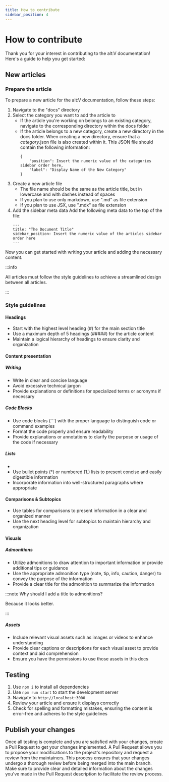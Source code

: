 ```yaml
---
title: How to contribute
sidebar_position: 4
---
```


# How to contribute

Thank you for your interest in contributing to the alt:V documentation!
Here's a guide to help you get started:

## New articles

### Prepare the article

To prepare a new article for the alt:V documentation, follow these steps:

1. Navigate to the "docs" directory
2. Select the category you want to add the article to
   - If the article you're working on belongs to an existing category, navigate to the corresponding directory within the docs folder
   - If the article belongs to a new category, create a new directory in the docs folder. When creating a new directory, ensure that a _category_.json file is also created within it. This JSON file should contain the following information:
       ```
       {
           "position": Insert the numeric value of the categories sidebar order here,
           "label": "Display Name of the New Category"
       }
       ```
3. Create a new article file
    - The file name should be the same as the article title, but in lowercase and with dashes instead of spaces
    - If you plan to use only markdown, use ".md" as file extension
    - If you plan to use JSX, use ".mdx" as file extension
4. Add the sidebar meta data
    Add the following meta data to the top of the file:
    ```
    ---
    title: "The Document Title"
    sidebar_position: Insert the numeric value of the articles sidebar order here
    ---
    ```

Now you can get started with writing your article and adding the necessary content.

:::info

All articles must follow the style guidelines to achieve a streamlined design between all articles.

:::

### Style guidelines

#### Headings

- Start with the highest level heading (#) for the main section title
- Use a maximum depth of 5 headings (#####) for the article content
- Maintain a logical hierarchy of headings to ensure clarity and organization

#### Content presentation

##### Writing

- Write in clear and concise language
- Avoid excessive technical jargon
- Provide explanations or definitions for specialized terms or acronyms if necessary
  
##### Code Blocks

- Use code blocks (```) with the proper language to distinguish code or command examples
- Format the code properly and ensure readability
- Provide explanations or annotations to clarify the purpose or usage of the code if necessary

##### Lists
- 
- Use bullet points (*) or numbered (1.) lists to present concise and easily digestible information
- Incorporate information into well-structured paragraphs where appropriate

#### Comparisons & Subtopics

- Use tables for comparisons to present information in a clear and organized manner
- Use the next heading level for subtopics to maintain hierarchy and organization

#### Visuals

##### Admonitions

- Utilize admonitions to draw attention to important information or provide additional tips or guidance
- Use the appropriate admonition type (note, tip, info, caution, danger) to convey the purpose of the information
- Provide a clear title for the admonition to summarize the information

:::note Why should I add a title to admonitions?

Because it looks better.

:::

##### Assets

- Include relevant visual assets such as images or videos to enhance understanding
- Provide clear captions or descriptions for each visual asset to provide context and aid comprehension
- Ensure you have the permissions to use those assets in this docs

## Testing

1. Use `npm i` to install all dependencies
2. Use `npm run start` to start the development server
3. Navigate to `http://localhost:3000`
4. Review your article and ensure it displays correctly
5. Check for spelling and formatting mistakes, ensuring the content is error-free and adheres to the style guidelines

## Publish your changes

Once all testing is complete and you are satisfied with your changes, create a Pull Request to get your changes implemented.
A Pull Request allows you to propose your modifications to the project's repository and request a review from the maintainers.
This process ensures that your changes undergo a thorough review before being merged into the main branch.
Make sure to provide clear and detailed information about the changes you've made in the Pull Request description to facilitate the review process.